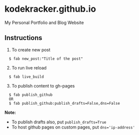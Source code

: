 # kodekracker.github.io
My Personal Portfolio and Blog Website

## Instructions
1. To create new post
  ```shell
    $ fab new_post:"Title of the post"
  ```

2. To run live reload 
  ```shell
    $ fab live_build
  ```
  
3. To publish content to gh-pages
  ```shell
    $ fab publish_github
    OR
    $ fab publish_github:publish_drafts=False,dns=False
  ```
  **Note:** 
  * To publish drafts also, put `publish_drafts=True `
  * To host github pages on custom pages, put `dns='ip-address'`
